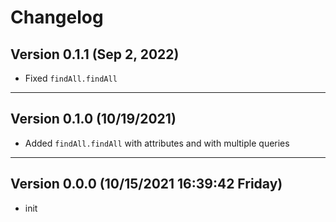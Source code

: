 # Changelog

## Version 0.1.1 (Sep 2, 2022)

- Fixed `findAll.findAll`

---

## Version 0.1.0 (10/19/2021)

- Added `findAll.findAll` with attributes and with multiple queries

---

## Version 0.0.0 (10/15/2021 16:39:42 Friday)

- init
